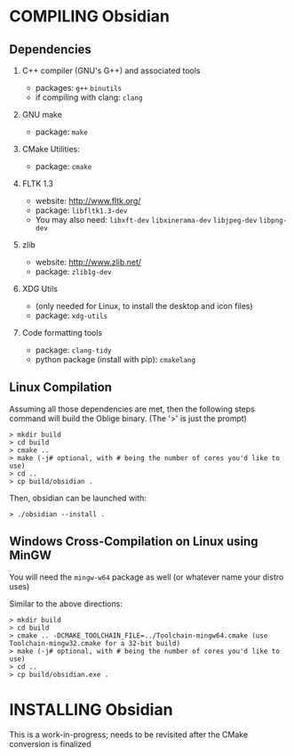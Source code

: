 
# COMPILING Obsidian

## Dependencies

1. C++ compiler (GNU's G++) and associated tools
   * packages: `g++` `binutils`
   * if compiling with clang: `clang`

2. GNU make
   * package: `make`
   
3. CMake Utilities:
   * package: `cmake` 

4. FLTK 1.3 
   * website: http://www.fltk.org/
   * package: `libfltk1.3-dev`
   * You may also need: `libxft-dev` `libxinerama-dev` `libjpeg-dev` `libpng-dev`

5. zlib
   * website: http://www.zlib.net/
   * package: `zlib1g-dev`

6. XDG Utils
   * (only needed for Linux, to install the desktop and icon files)
   * package: `xdg-utils`
   
7. Code formatting tools
   * package: `clang-tidy`
   * python package (install with pip): `cmakelang`

## Linux Compilation

Assuming all those dependencies are met, then the following steps
command will build the Oblige binary. (The '>' is just the prompt)

    > mkdir build
    > cd build
    > cmake ..
    > make (-j# optional, with # being the number of cores you'd like to use)
    > cd ..
    > cp build/obsidian .
    
Then, obsidian can be launched with:

    > ./obsidian --install .

## Windows Cross-Compilation on Linux using MinGW

You will need the `mingw-w64` package as well (or whatever name your distro uses)

Similar to the above directions:

    > mkdir build
    > cd build
    > cmake .. -DCMAKE_TOOLCHAIN_FILE=../Toolchain-mingw64.cmake (use Toolchain-mingw32.cmake for a 32-bit build)
    > make (-j# optional, with # being the number of cores you'd like to use)
    > cd ..
    > cp build/obsidian.exe .


# INSTALLING Obsidian

This is a work-in-progress; needs to be revisited after the CMake conversion is finalized

